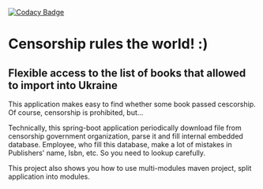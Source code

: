 [![Codacy Badge](https://app.codacy.com/project/badge/Grade/95df55abcc48494795a01211617c8900)](https://www.codacy.com/gh/Rekotek/censorship/dashboard?utm_source=github.com&amp;utm_medium=referral&amp;utm_content=Rekotek/censorship&amp;utm_campaign=Badge_Grade)

Censorship rules the world! :)
==============================

Flexible access to the list of books that allowed to import into Ukraine
------------------------------------------------------------------------

This application makes easy to find whether some book passed cescorship. Of course, censorship is prohibited, but...

Technically, this spring-boot application periodically download file from censorship government organization, parse it
and fill internal embedded database. Employee, who fill this database, make a lot of mistakes in Publishers' name, Isbn, etc.
So you need to lookup carefully.

This project also shows you how to use multi-modules maven project, split application into modules.
